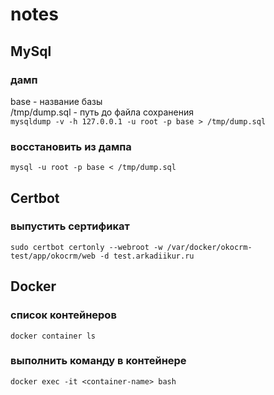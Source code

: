 # notes

## MySql

### дамп  
base - название базы  
/tmp/dump.sql - путь до файла сохранения  
`mysqldump -v -h 127.0.0.1 -u root -p base > /tmp/dump.sql`
  
### восстановить из дампа
`mysql -u root -p base < /tmp/dump.sql`

## Certbot

### выпустить сертификат
`sudo certbot certonly --webroot -w /var/docker/okocrm-test/app/okocrm/web -d test.arkadiikur.ru`

## Docker

### список контейнеров
`docker container ls`

### выполнить команду в контейнере

`docker exec -it <container-name> bash`
